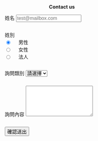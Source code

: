 <html lang="zh-TW">
<head>
  <meta charset="UTF-8">
  <meta name="viewport" content="width=device-width, initial-scale=1.0">
  <meta http-equiv="X-UA-Compatible" content="ie=edge">
  
  <link rel="canonical" href="https://www.letswrite.tw/custom-google-form/">

  <link rel="stylesheet" href="https://cdnjs.cloudflare.com/ajax/libs/skeleton/2.0.4/skeleton.min.css">

  <!-- customized style -->
  <style>
    *, *::before, *::after {
      box-sizing: border-box;
      font-size: 16px;
    }
    html, body, .container, .row {
      margin: 0;
      padding: 0;
      width: 100%;
      height: 100%;
    }
    .container {
      max-width: 100%;
    }
    button {
      font-size: 16px;
    }

    .half {
      position: fixed;
      margin: 0;
      width: 50% !important;
      height: 100%;
    }
    .bg {
      background: url('https://fakeimg.pl/1920x1024/?text=KV') center center;
      background-size: cover;
    }
    .form {
      left: 50%;
      overflow: auto;
      display: flex;
      justify-content: center;
      align-items: center;
      flex-wrap: wrap;
    }
    h1, form {
      width: 100%;
    }
    h1 {
      padding-top: 16px;
      text-align: center;
    }
    form {
      margin-right: auto;
      margin-left: auto;
      max-width: 400px;
    }
    .input-group {
      margin-bottom: 30px;
    }
    .radio-group label {
      display: inline-block;
    }
    textarea {
      min-height: 100px;
    }

    @media screen and (max-width: 1024px) {
      .half {
        position: static;
        width: 100% !important;
        height: auto;
      }
      .bg {
        height: 30vh;
      }
      form {
        padding-right: 12px;
        padding-left: 12px;
      }
    }
    

  </style>

  <link rel="shortcut icon" href="https://letswritetw.github.io/letswritetw/dist/img/logo_512.png"/>

  <!-- Google Tag Manager-->
  <script>
    (function(w,d,s,l,i){w[l]=w[l]||[];w[l].push({'gtm.start':
    new Date().getTime(),event:'gtm.js'});var f=d.getElementsByTagName(s)[0],
    j=d.createElement(s),dl=l!='dataLayer'?'&l='+l:'';j.async=true;j.src=
    'https://www.googletagmanager.com/gtm.js?id='+i+dl;f.parentNode.insertBefore(j,f);
    })(window,document,'script','dataLayer','GTM-PGQ9WQT');
  </script>

</head>
<body>

  <!-- Google Tag Manager (noscript)-->
  <noscript>
    <iframe src="https://www.googletagmanager.com/ns.html?id=GTM-PGQ9WQT" height="0" width="0" style="display:none;visibility:hidden"></iframe>
  </noscript>

  <div class="container">
    <main class="row">
      <!-- bg -->
      <section class="six columns half bg"></section>      
      <!-- form -->
      <section class="six columns half form">
        <h1>Contact us</h1>
        <form>
          <!-- 姓名 -->
          <div class="input-group">
            <label for="demo_name">姓名</label>
            <input class="u-full-width" type="text" placeholder="test@mailbox.com" id="demo_name">
          </div>
          <!-- 性別 -->
          <div class="input-group">
            <label>姓別</label>
            <div class="radio-group row">
              <!-- 男性 -->
              <div class="four columns">
                <input type="radio" id="male" name="demo_radio" value="male" checked>
                <label for="male">男性</label>
              </div>
              <!-- 女性 -->
              <div class="four columns">
                <input type="radio" id="female" name="demo_radio" value="female">
                <label for="female">女性</label>
              </div>
              <!-- 法人 -->
              <div class="four columns">
                <input type="radio" id="legal" name="demo_radio" value="legal">
                <label for="legal">法人</label>
              </div>
            </div>
          </div>
          <!-- 詢問類別 -->
          <div class="input-group">
            <label for="demo_select">詢問類別</label>
            <select class="u-full-width" id="demo_select">
              <option value="0" value="0" selected disabled>請選擇</option>
              <option value="cat">貓類</option>
              <option value="dog">狗類</option>
              <option value="bear">熊類</option>
            </select>
          </div>
          <!-- 詢問內容 -->
          <div class="input-group">
            <label for="demo_textarea">詢問內容</label>
            <textarea class="u-full-width" id="demo_textarea"></textarea>
          </div>
          <button type="button" id="submit" class="button-primary u-full-width">確認送出</button>
        </form>
      </section>
    </main>
  </div>

  <script src="https://code.jquery.com/jquery-3.3.1.min.js"></script>
  <script>
    $(function() {
      $('#submit').on('click', function() {
        
        // 姓名
        var name = $('#demo_name').val() || '未填寫';

        // 性別
        var sex = function() {
          var v;
          $('[name="demo_radio"]').each(function() {
            if($(this).prop('checked') === true) v = $(this).val();
          });
          return v;
        };

        // 類別
        var cat = $('#demo_select').val() || '未填寫';

        // 內容
        var msg = $('#demo_textarea').val() || '未填寫';

        // post
        var data = {
          'entry.248434920': name,
          'entry.1569038925': sex(),
          'entry.1509045370': cat,
          'entry.758411200': msg
        };
        $.ajax({
          type: 'POST',
          url: 'https://docs.google.com/forms/d/e/1FAIpQLSeTgHEpVpuV_OHakO-25X-O7I4T1tIzIAUqHWLRvUqG9e6TvQ/formResponse',
          data: data,
          contentType: 'application/json',
          dataType: 'jsonp',
          complete: function() {
            alert('資料已送出！');
          }
        });
        
      });
    });
  </script>
  
</body>
</html>
